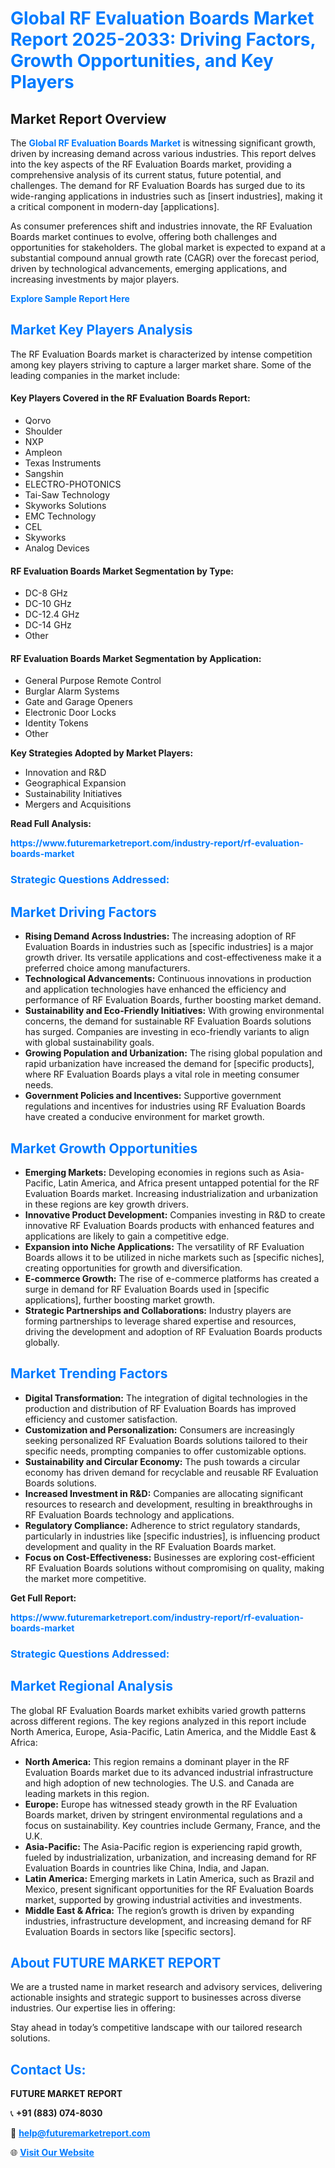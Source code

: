 <h1 style="color: #007BFF;">Global RF Evaluation Boards Market Report 2025-2033: Driving Factors, Growth Opportunities, and Key Players</h1>

<section id="overview">
<h2>Market Report Overview</h2>
<p>The <a href="https://www.futuremarketreport.com/industry-report/rf-evaluation-boards-market" style="color: #007BFF; text-decoration: none;"><strong>Global RF Evaluation Boards Market</strong></a> is witnessing significant growth, driven by increasing demand across various industries. This report delves into the key aspects of the RF Evaluation Boards market, providing a comprehensive analysis of its current status, future potential, and challenges. The demand for RF Evaluation Boards has surged due to its wide-ranging applications in industries such as [insert industries], making it a critical component in modern-day [applications].</p>
<p>As consumer preferences shift and industries innovate, the RF Evaluation Boards market continues to evolve, offering both challenges and opportunities for stakeholders. The global market is expected to expand at a substantial compound annual growth rate (CAGR) over the forecast period, driven by technological advancements, emerging applications, and increasing investments by major players.</p>
</section>

<section id="overview">
<p><a href="https://www.futuremarketreport.com/request-sample/reportId=76513" style="color: #007BFF; text-decoration: none;"><strong>Explore Sample Report Here</strong></a></p>
</section>

<section id="key-players">
<h2 style="color: #007BFF;">Market Key Players Analysis</h2>
<p>The RF Evaluation Boards market is characterized by intense competition among key players striving to capture a larger market share. Some of the leading companies in the market include:</p>
<h4>Key Players Covered in the RF Evaluation Boards Report:</h4>
<ul><li>Qorvo</li><li>Shoulder</li><li>NXP</li><li>Ampleon</li><li>Texas Instruments</li><li>Sangshin</li><li>ELECTRO-PHOTONICS</li><li>Tai-Saw Technology</li><li>Skyworks Solutions</li><li>EMC Technology</li><li>CEL</li><li>Skyworks</li><li>Analog Devices</li></ul>
<h4>RF Evaluation Boards Market Segmentation by Type:</h4>
<ul><li>DC-8 GHz</li><li>DC-10 GHz</li><li>DC-12.4 GHz</li><li>DC-14 GHz</li><li>Other</li></ul>

<h4>RF Evaluation Boards Market Segmentation by Application:</h4>
<ul><li>General Purpose Remote Control</li><li>Burglar Alarm Systems</li><li>Gate and Garage Openers</li><li>Electronic Door Locks</li><li>Identity Tokens</li><li>Other</li></ul>
<p><strong>Key Strategies Adopted by Market Players:</strong></p>
<ul>
<li>Innovation and R&D</li>
<li>Geographical Expansion</li>
<li>Sustainability Initiatives</li>
<li>Mergers and Acquisitions</li>
</ul>
</section>

<section>
<p><strong>Read Full Analysis: </strong></p><a href="https://www.futuremarketreport.com/industry-report/rf-evaluation-boards-market" style="color: #007BFF; text-decoration: none;"><strong>https://www.futuremarketreport.com/industry-report/rf-evaluation-boards-market</strong></a>
<h3 style="color: #007BFF;">Strategic Questions Addressed:</h3>
</section>

<section id="driving-factors">
<h2 style="color: #007BFF;">Market Driving Factors</h2>
<ul>
<li><strong>Rising Demand Across Industries:</strong> The increasing adoption of RF Evaluation Boards in industries such as [specific industries] is a major growth driver. Its versatile applications and cost-effectiveness make it a preferred choice among manufacturers.</li>
<li><strong>Technological Advancements:</strong> Continuous innovations in production and application technologies have enhanced the efficiency and performance of RF Evaluation Boards, further boosting market demand.</li>
<li><strong>Sustainability and Eco-Friendly Initiatives:</strong> With growing environmental concerns, the demand for sustainable RF Evaluation Boards solutions has surged. Companies are investing in eco-friendly variants to align with global sustainability goals.</li>
<li><strong>Growing Population and Urbanization:</strong> The rising global population and rapid urbanization have increased the demand for [specific products], where RF Evaluation Boards plays a vital role in meeting consumer needs.</li>
<li><strong>Government Policies and Incentives:</strong> Supportive government regulations and incentives for industries using RF Evaluation Boards have created a conducive environment for market growth.</li>
</ul>
</section>

<section id="growth-opportunities">
<h2 style="color: #007BFF;">Market Growth Opportunities</h2>
<ul>
<li><strong>Emerging Markets:</strong> Developing economies in regions such as Asia-Pacific, Latin America, and Africa present untapped potential for the RF Evaluation Boards market. Increasing industrialization and urbanization in these regions are key growth drivers.</li>
<li><strong>Innovative Product Development:</strong> Companies investing in R&D to create innovative RF Evaluation Boards products with enhanced features and applications are likely to gain a competitive edge.</li>
<li><strong>Expansion into Niche Applications:</strong> The versatility of RF Evaluation Boards allows it to be utilized in niche markets such as [specific niches], creating opportunities for growth and diversification.</li>
<li><strong>E-commerce Growth:</strong> The rise of e-commerce platforms has created a surge in demand for RF Evaluation Boards used in [specific applications], further boosting market growth.</li>
<li><strong>Strategic Partnerships and Collaborations:</strong> Industry players are forming partnerships to leverage shared expertise and resources, driving the development and adoption of RF Evaluation Boards products globally.</li>
</ul>
</section>

<section id="trending-factors">
<h2 style="color: #007BFF;">Market Trending Factors</h2>
<ul>
<li><strong>Digital Transformation:</strong> The integration of digital technologies in the production and distribution of RF Evaluation Boards has improved efficiency and customer satisfaction.</li>
<li><strong>Customization and Personalization:</strong> Consumers are increasingly seeking personalized RF Evaluation Boards solutions tailored to their specific needs, prompting companies to offer customizable options.</li>
<li><strong>Sustainability and Circular Economy:</strong> The push towards a circular economy has driven demand for recyclable and reusable RF Evaluation Boards solutions.</li>
<li><strong>Increased Investment in R&D:</strong> Companies are allocating significant resources to research and development, resulting in breakthroughs in RF Evaluation Boards technology and applications.</li>
<li><strong>Regulatory Compliance:</strong> Adherence to strict regulatory standards, particularly in industries like [specific industries], is influencing product development and quality in the RF Evaluation Boards market.</li>
<li><strong>Focus on Cost-Effectiveness:</strong> Businesses are exploring cost-efficient RF Evaluation Boards solutions without compromising on quality, making the market more competitive.</li>
</ul>
</section>

<section>
<p><strong>Get Full Report: </strong></p><a href="https://www.futuremarketreport.com/industry-report/rf-evaluation-boards-market" style="color: #007BFF; text-decoration: none;"><strong>https://www.futuremarketreport.com/industry-report/rf-evaluation-boards-market</strong></a>
<h3 style="color: #007BFF;">Strategic Questions Addressed:</h3>
</section>


<section id="regional-analysis">
<h2 style="color: #007BFF;">Market Regional Analysis</h2>
<p>The global RF Evaluation Boards market exhibits varied growth patterns across different regions. The key regions analyzed in this report include North America, Europe, Asia-Pacific, Latin America, and the Middle East & Africa:</p>
<ul>
<li><strong>North America:</strong> This region remains a dominant player in the RF Evaluation Boards market due to its advanced industrial infrastructure and high adoption of new technologies. The U.S. and Canada are leading markets in this region.</li>
<li><strong>Europe:</strong> Europe has witnessed steady growth in the RF Evaluation Boards market, driven by stringent environmental regulations and a focus on sustainability. Key countries include Germany, France, and the U.K.</li>
<li><strong>Asia-Pacific:</strong> The Asia-Pacific region is experiencing rapid growth, fueled by industrialization, urbanization, and increasing demand for RF Evaluation Boards in countries like China, India, and Japan.</li>
<li><strong>Latin America:</strong> Emerging markets in Latin America, such as Brazil and Mexico, present significant opportunities for the RF Evaluation Boards market, supported by growing industrial activities and investments.</li>
<li><strong>Middle East & Africa:</strong> The region’s growth is driven by expanding industries, infrastructure development, and increasing demand for RF Evaluation Boards in sectors like [specific sectors].</li>
</ul>
</section>

<footer>
<h2 style="color: #007BFF;">About FUTURE MARKET REPORT</h2>
<p>We are a trusted name in market research and advisory services, delivering actionable insights and strategic support to businesses across diverse industries. Our expertise lies in offering:</p>

<p>Stay ahead in today’s competitive landscape with our tailored research solutions.</p>

<h2 style="color: #007BFF;">Contact Us:</h2>
<p><strong>FUTURE MARKET REPORT</strong></p>
<p>📞 <strong>+91 (883) 074-8030</strong></p>
<p>📧 <strong><a href="mailto:help@futuremarketreport.com" style="color: #007BFF;">help@futuremarketreport.com</a></strong></p>
<p>🌐 <strong><a href="https://www.futuremarketreport.com/" style="color: #007BFF;">Visit Our Website</a></strong></p>
</footer>